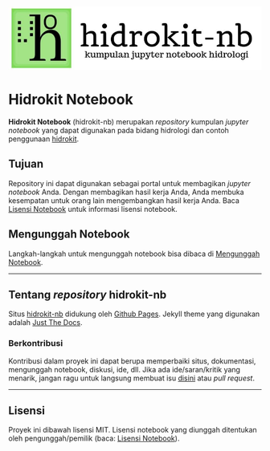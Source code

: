 <div align="center">
    <a href="https://taruma.github.io/hidrokit-nb">
    <img src="_assets/hidrokit-nb-800x200.jpg">
    </a>
</div>

# Hidrokit Notebook

**Hidrokit Notebook** (hidrokit-nb) merupakan _repository_ kumpulan _jupyter notebook_ yang dapat digunakan pada bidang hidrologi dan contoh penggunaan [hidrokit]. 

## Tujuan

Repository ini dapat digunakan sebagai portal untuk membagikan _jupyter notebook_ Anda. Dengan membagikan hasil kerja Anda, Anda membuka kesempatan untuk orang lain mengembangkan hasil kerja Anda. Baca [Lisensi Notebook](https://taruma.github.io/hidrokit-nb/panduan/lisensi-notebook) untuk informasi lisensi notebook.

## Mengunggah Notebook

Langkah-langkah untuk mengunggah notebook bisa dibaca di [Mengunggah Notebook](https://taruma.github.io/hidrokit-nb/panduan/mengunggah-notebook).

----

## Tentang _repository_ hidrokit-nb

Situs [hidrokit-nb] didukung oleh [Github Pages](https://pages.github.com/). Jekyll theme yang digunakan adalah [Just The Docs](https://pmarsceill.github.io/just-the-docs/).

### Berkontribusi

Kontribusi dalam proyek ini dapat berupa memperbaiki situs, dokumentasi, mengunggah notebook, diskusi, ide, dll. Jika ada ide/saran/kritik yang menarik, jangan ragu untuk langsung membuat isu [disini](https://github.com/taruma/hidrokit-nb/issues/new/choose) atau _pull request_.


---
## Lisensi

Proyek ini dibawah lisensi MIT. Lisensi notebook yang diunggah ditentukan oleh pengunggah/pemilik (baca: [Lisensi Notebook](https://taruma.github.io/hidrokit-nb/panduan/lisensi-notebook)).

<!-- LINK -->
[hidrokit]: https://taruma.github.io/hidrokit
[hidrokit-nb]: https://taruma.github.io/hidrokit-nb
